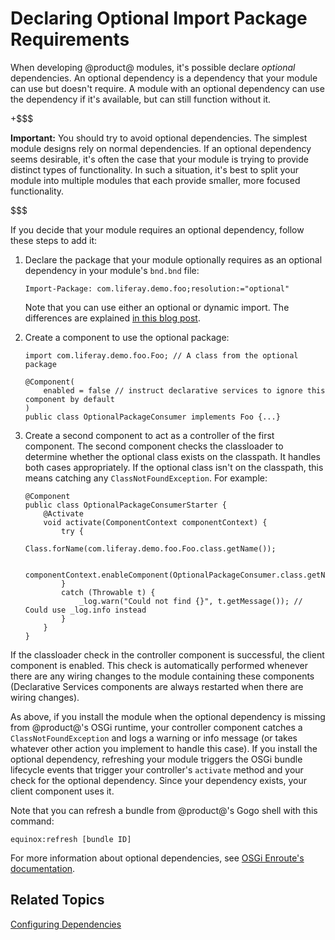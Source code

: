 # Declaring Optional Import Package Requirements

When developing @product@ modules, it's possible declare *optional* 
dependencies. An optional dependency is a dependency that your module can use 
but doesn't require. A module with an optional dependency can use the dependency 
if it's available, but can still function without it. 

+$$$

**Important:** You should try to avoid optional dependencies. The simplest 
module designs rely on normal dependencies. If an optional dependency seems 
desirable, it's often the case that your module is trying to provide distinct 
types of functionality. In such a situation, it's best to split your module into 
multiple modules that each provide smaller, more focused functionality. 

$$$

If you decide that your module requires an optional dependency, follow these 
steps to add it: 

1.  Declare the package that your module optionally requires as an optional 
    dependency in your module's `bnd.bnd` file:

        Import-Package: com.liferay.demo.foo;resolution:="optional"

    <!-- 
    Replace the blog article link with a link to actual documentation. Need to 
    find actual documentation explaining the difference between optional imports 
    and dynamic imports. 
    -->
    Note that you can use either an optional or dynamic import. The differences 
    are explained 
    [in this blog post](http://web.ist.utl.pt/ist162500/?p=65). 

2.  Create a component to use the optional package: 

        import com.liferay.demo.foo.Foo; // A class from the optional package

        @Component(
            enabled = false // instruct declarative services to ignore this component by default
        )
        public class OptionalPackageConsumer implements Foo {...}

3.  Create a second component to act as a controller of the first component. The 
    second component checks the classloader to determine whether the optional 
    class exists on the classpath. It handles both cases appropriately. If the 
    optional class isn't on the classpath, this means catching any 
    `ClassNotFoundException`. For example: 

        @Component
        public class OptionalPackageConsumerStarter {
   	        @Activate
   	        void activate(ComponentContext componentContext) {
                try {
                    Class.forName(com.liferay.demo.foo.Foo.class.getName());

                    componentContext.enableComponent(OptionalPackageConsumer.class.getName());
                }
                catch (Throwable t) {
                    _log.warn("Could not find {}", t.getMessage()); // Could use _log.info instead
                }
            }
        }

If the classloader check in the controller component is successful, the client 
component is enabled. This check is automatically performed whenever there are 
any wiring changes to the module containing these components (Declarative 
Services components are always restarted when there are wiring changes). 

As above, if you install the module when the optional dependency is missing from 
@product@'s OSGi runtime, your controller component catches a 
`ClassNotFoundException` and logs a warning or info message (or takes whatever 
other action you implement to handle this case). If you install the optional 
dependency, refreshing your module triggers the OSGi bundle lifecycle events 
that trigger your controller's `activate` method and your check for the optional 
dependency. Since your dependency exists, your client component uses it. 

Note that you can refresh a bundle from @product@'s Gogo shell with this 
command: 

    equinox:refresh [bundle ID]

For more information about optional dependencies, see 
[OSGi Enroute's documentation](http://enroute.osgi.org/tutorial_wrap/220-optional-dependencies). 

## Related Topics

[Configuring Dependencies](/develop/tutorials/-/knowledge_base/7-0/configuring-dependencies)
